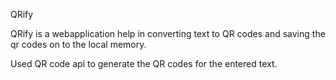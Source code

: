 QRify

QRify is a webapplication help in converting text to QR codes and saving the qr codes on to the local memory.

Used QR code api to generate the QR codes for the entered text.
